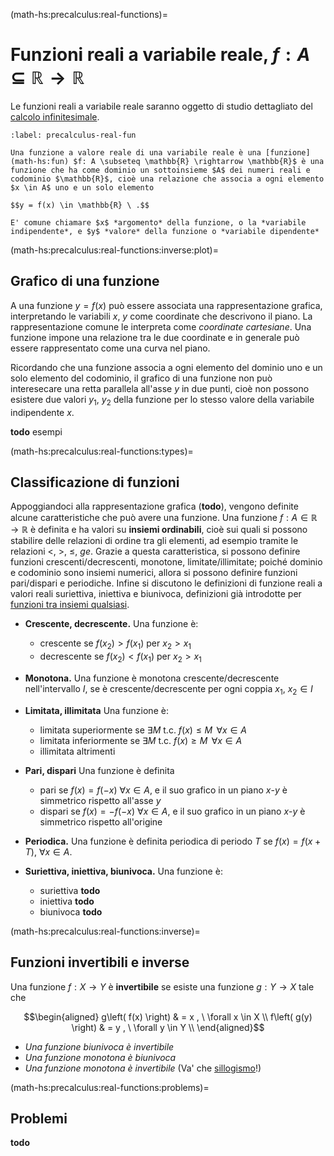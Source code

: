 <!--
```{article-info}
:author: basics
:date: "{sub-ref}`today`"
:read-time: "{sub-ref}`wordcount-minutes` min read"
```
-->
(math-hs:precalculus:real-functions)=
# Funzioni reali a variabile reale, $f: A \subseteq \mathbb{R} \rightarrow \mathbb{R}$

Le funzioni reali a variabile reale saranno oggetto di studio dettagliato del [calcolo infinitesimale](infinitesimal-calculus:analysis).

```{prf:definition} Funzione a valore reale di variabile reale
:label: precalculus-real-fun

Una funzione a valore reale di una variabile reale è una [funzione](math-hs:fun) $f: A \subseteq \mathbb{R} \rightarrow \mathbb{R}$ è una funzione che ha come dominio un sottoinsieme $A$ dei numeri reali e codominio $\mathbb{R}$, cioè una relazione che associa a ogni elemento $x \in A$ uno e un solo elemento

$$y = f(x) \in \mathbb{R} \ .$$

E' comune chiamare $x$ *argomento* della funzione, o la *variabile indipendente*, e $y$ *valore* della funzione o *variabile dipendente*

```

(math-hs:precalculus:real-functions:inverse:plot)=
## Grafico di una funzione
A una funzione $y = f(x)$ può essere associata una rappresentazione grafica, interpretando le variabili $x$, $y$ come coordinate che descrivono il piano. La rappresentazione comune le interpreta come *coordinate cartesiane*. Una funzione impone una relazione tra le due coordinate e in generale può essere rappresentato come una curva nel piano.

Ricordando che una funzione associa a ogni elemento del dominio uno e un solo elemento del codominio, il grafico di una funzione non può interesecare una retta parallela all'asse $y$ in due punti, cioè non possono esistere due valori $y_1$, $y_2$ della funzione per lo stesso valore della variabile indipendente $x$.

**todo** esempi

(math-hs:precalculus:real-functions:types)=
## Classificazione di funzioni
Appoggiandoci alla rappresentazione grafica (**todo**), vengono definite alcune caratteristiche che può avere una funzione. Una funzione $f: A \in  \mathbb{R} \rightarrow \mathbb{R}$ è definita e ha valori su **insiemi ordinabili**, cioè sui quali si possono stabilire delle relazioni di ordine tra gli elementi, ad esempio tramite le relazioni $<$, $>$, $\le$, $ge$. Grazie a questa caratteristica, si possono definire funzioni crescenti/decrescenti, monotone, limitate/illimitate; poiché dominio e codominio sono insiemi numerici, allora si possono definire funzioni pari/dispari e periodiche. Infine si discutono le definizioni di funzione reali a valori reali suriettiva, iniettiva e biunivoca, definizioni già introdotte per [funzioni tra insiemi qualsiasi](math-hs:fun).

- **Crescente, decrescente.** Una funzione è:
   -   crescente se $f(x_2) > f(x_1)$ per  $x_2 > x_1$
   - decrescente se $f(x_2) < f(x_1)$ per  $x_2 > x_1$
   
- **Monotona.** Una funzione è monotona crescente/decrescente nell'intervallo $I$, se è crescente/decrescente per ogni coppia $x_1$, $x_2 \in I$

- **Limitata, illimitata** Una funzione è:
   - limitata superiormente se $\exists M$ t.c. $f(x) \le M \, \ \forall x \in A$
   - limitata inferiormente se $\exists M$ t.c. $f(x) \ge M \, \ \forall x \in A$
   - illimitata altrimenti

- **Pari, dispari** Una funzione è definita
   -    pari se $f(x) = f(-x) \ \forall x \in A$, e il suo grafico in un piano $x$-$y$ è simmetrico rispetto all'asse $y$
   - dispari se $f(x) =-f(-x) \ \forall x \in A$, e il suo grafico in un piano $x$-$y$ è simmetrico rispetto all'origine

- **Periodica.** Una funzione è definita periodica di periodo $T$ se $f(x) = f(x+T), \ \forall x \in A$.

- **Suriettiva, iniettiva, biunivoca.** Una funzione è:
  - suriettiva **todo**
  - iniettiva **todo**
  - biunivoca **todo**

(math-hs:precalculus:real-functions:inverse)=
## Funzioni invertibili e inverse
Una funzione $f: X \rightarrow Y$ è **invertibile** se esiste una funzione $g: Y \rightarrow X$ tale che

$$\begin{aligned}
  g\left( f(x) \right) & = x , \ \forall x \in X \\
  f\left( g(y) \right) & = y , \ \forall y \in Y \\
\end{aligned}$$

- *Una funzione biunivoca è invertibile*
- *Una funzione monotona è biunivoca*
- *Una funzione monotona è invertibile* (Va' che [sillogismo](logics:syllogism)!)

(math-hs:precalculus:real-functions:problems)=
## Problemi
**todo**


